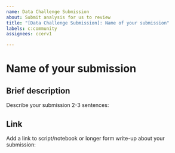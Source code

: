 ```yaml
---
name: Data Challenge Submission
about: Submit analysis for us to review
title: "[Data Challenge Submission]: Name of your submission"
labels: c:community
assignees: ccerv1

---
```


# Name of your submission

## Brief description 
Describe your submission 2-3 sentences:

## Link
Add a link to script/notebook or longer form write-up about your submission:
